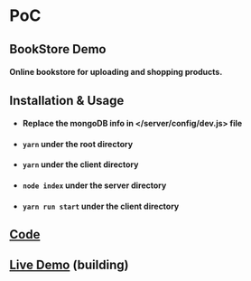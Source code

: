 <!--
 * @Author: Jinqi Li
 * @Date: 2020-10-11 01:48:46
 * @LastEditors: Jinqi Li
 * @LastEditTime: 2020-11-02 16:15:21
 * @FilePath: /PoC/README.md
-->
# PoC
## BookStore Demo
#### Online bookstore for uploading and shopping products.
## Installation & Usage
* #### Replace the mongoDB info in </server/config/dev.js> file
* #### `yarn` under the root directory
* #### `yarn` under the client directory
* #### `node index` under the server directory
* #### `yarn run start` under the client directory

## [Code](1-BookStore)
## [Live Demo]() (building)